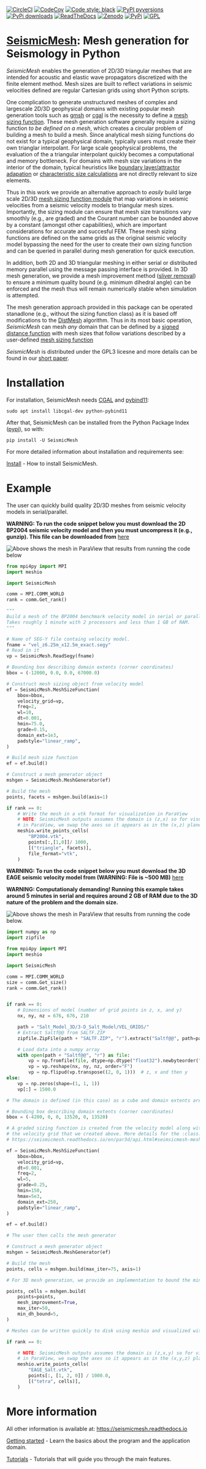 [![CircleCI](https://img.shields.io/circleci/project/github/krober10nd/SeismicMesh/par3d.svg?style=flat-square)](https://circleci.com/gh/krober10nd/SeismicMesh/tree/par3d)
[![CodeCov](https://codecov.io/gh/krober10nd/SeismicMesh/branch/par3d/graph/badge.svg)](https://codecov.io/gh/krober10nd/SeismicMesh)
[![Code style: black](https://img.shields.io/badge/code%20style-black-000000.svg?style=flat-square)](https://github.com/psf/black)
[![PyPI pyversions](https://img.shields.io/pypi/pyversions/SeismicMesh.svg?style=flat-square)](https://pypi.org/pypi/SeismicMesh/)
[![PyPi downloads](https://img.shields.io/pypi/dm/SeismicMesh.svg?style=flat-square)](https://pypistats.org/packages/seismicmesh)
[![ReadTheDocs](https://readthedocs.org/projects/seismicmesh/badge/?version=par3d)](https://seismicmesh.readthedocs.io/en/par3d/?badge=par3d)
[![Zenodo](https://zenodo.org/badge/216707188.svg)](https://zenodo.org/badge/latestdoi/216707188)
[![PyPi]( https://img.shields.io/pypi/v/SeismicMesh.svg?style=flat-square)](https://pypi.org/project/SeismicMesh)
[![GPL](https://img.shields.io/badge/License-GPLv3-blue.svg)](https://www.gnu.org/licenses/gpl-3.0)


[SeismicMesh](https://github.com/krober10nd/SeismicMesh): Mesh generation for Seismology in Python
==================================================================================================

*SeismicMesh* enables the generation of 2D/3D triangular meshes that are intended for acoustic and elastic wave propagators discretized 
with the finite element method. Mesh sizes are built to reflect variations in seismic velocities defined are regular Cartesian grids using short Python scripts.

One complication to generate unstructured meshes of complex and largescale 2D/3D geophysical domains with existing popular mesh generation tools such as [gmsh](gmsh.info) or [cgal](https://doc.cgal.org/latest/Mesh_3/index.html) is the necessity to define a [mesh sizing function](http://persson.berkeley.edu/pub/persson05qualmesh.pdf). These mesh generation software generally require a sizing function *to be defined on a mesh*, which creates a circular problem of building a mesh to build a mesh. Since analytical mesh sizing functions do not exist for a typical geophysical domain, typically users must create their own trianglar interpolant. For large scale geophysical problems, the evaluation of the a triangular interpolant quickly becomes a computational and memory bottleneck. For domains with mesh size variations in the interior of the domain, typical heuristics like [boundary layer/attractor adapation](https://gmsh.info/doc/texinfo/gmsh.html) or [characteristic size calculations](https://gmsh.info/doc/texinfo/gmsh.html#t5) are not directly relevant to size elements. 

Thus in this work we provide an alternative approach to *easily* build large scale 2D/3D [mesh sizing function module](https://seismicmesh.readthedocs.io/en/par3d/api.html#seimsicmesh-meshsizefunction) that map variations in seismic velocities from a seismic velocity models to triangular mesh sizes. Importantly, the sizing module can ensure that mesh size transitions vary smoothly (e.g., are graded) and the Courant number can be bounded above by a constant (amongst other capabilities), which are important considerations for accurate and succesful FEM. These mesh sizing functions are defined on the same grids as the original seismic velocity model bypassing the need for the user to create their own sizing function and can be queried in parallel during mesh generation for quick execution.

In addition, both 2D and 3D triangular meshing in either serial or distributed memory parallel using the message passing interface is provided. In 3D mesh generation, we provide a mesh improvement method ([sliver removal](https://hal.inria.fr/inria-00430202/document)) to ensure a minimum quality bound (e.g. minimum dihedral angle) can be enforced and the mesh thus will remain numerically stable when simulation is attempted.

The mesh generation approach provided in this package can be operated stanadlone (e.g., without the sizing function class) as it is based off modifications to the [DistMesh](http://persson.berkeley.edu/distmesh/) algorithm. Thus in its most basic operation, *SeismicMesh* can mesh *any* domain that can be defined by a [signed distance function](https://en.wikipedia.org/wiki/Signed_distance_function#:~:text=In%20mathematics%20and%20its%20applications,whether%20x%20is%20in%20%CE%A9.) with mesh sizes that follow variations described by a user-defined [mesh sizing function](http://persson.berkeley.edu/pub/persson05qualmesh.pdf)

*SeismicMesh* is distributed under the GPL3 licesne and more details can be found in our [short paper](https://github.com/krober10nd/SeismicMesh/blob/par3d/paper/paper.md).

Installation
============

For installation, SeismicMesh needs [CGAL](https://www.cgal.org/) and
[pybind11](https://github.com/pybind/pybind11):

    sudo apt install libcgal-dev python-pybind11

After that, SeismicMesh can be installed from the Python Package Index
([pypi](https://pypi.org/project/SeismicMesh/)), so with:

    pip install -U SeismicMesh

For more detailed information about installation and requirements see:

[Install](https://seismicmesh.readthedocs.io/en/par3d/install.html) -
How to install SeismicMesh.

Example
=======

The user can quickly build quality 2D/3D meshes from seismic velocity
models in serial/parallel.

**WARNING: To run the code snippet below you must download the 2D BP2004
seismic velocity model and then you must uncompress it (e.g., gunzip).
This file can be downloaded from**
[here](http://s3.amazonaws.com/open.source.geoscience/open_data/bpvelanal2004/vel_z6.25m_x12.5m_exact.segy.gz)

![Above shows the mesh in ParaView that results from running the code below](https://user-images.githubusercontent.com/18619644/91606181-004a2e00-e948-11ea-83a4-e5ce05c7d82f.png)

```python
from mpi4py import MPI
import meshio

import SeismicMesh

comm = MPI.COMM_WORLD
rank = comm.Get_rank()

"""
Build a mesh of the BP2004 benchmark velocity model in serial or parallel
Takes roughly 1 minute with 2 processors and less than 1 GB of RAM.
"""

# Name of SEG-Y file containg velocity model.
fname = "vel_z6.25m_x12.5m_exact.segy"
# Read in it
vp = SeismicMesh.ReadSegy(fname)

# Bounding box describing domain extents (corner coordinates)
bbox = (-12000, 0.0, 0.0, 67000.0)

# Construct mesh sizing object from velocity model
ef = SeismicMesh.MeshSizeFunction(
    bbox=bbox,
    velocity_grid=vp,
    freq=2,
    wl=10,
    dt=0.001,
    hmin=75.0,
    grade=0.15,
    domain_ext=1e3,
    padstyle="linear_ramp",
)

# Build mesh size function
ef = ef.build()

# Construct a mesh generator object
mshgen = SeismicMesh.MeshGenerator(ef)

# Build the mesh
points, facets = mshgen.build(axis=1)

if rank == 0:
    # Write the mesh in a vtk format for visualization in ParaView
    # NOTE: SeismicMesh outputs assumes the domain is (z,x) so for visualization
    # in ParaView, we swap the axes so it appears as in the (x,z) plane.
    meshio.write_points_cells(
        "BP2004.vtk",
        points[:,[1,0]]/ 1000,
        [("triangle", facets)],
        file_format="vtk",
    )
```

**WARNING: To run the code snippet below you must download the 3D EAGE
seismic velocity model from (WARNING: File is \~500 MB)**
[here](https://s3.amazonaws.com/open.source.geoscience/open_data/seg_eage_models_cd/Salt_Model_3D.tar.gz)

**WARNING: Computationaly demanding! Running this example takes around 5 minutes in serial and requires
around 2 GB of RAM due to the 3D nature of the problem and the domain
size.**

![Above shows the mesh in ParaView that results from running the code below.](https://user-images.githubusercontent.com/18619644/91606008-c5e09100-e947-11ea-97e2-58e4b2f23d2b.jpg)

<!--exdown-skip-->
```python
import numpy as np
import zipfile

from mpi4py import MPI
import meshio

import SeismicMesh

comm = MPI.COMM_WORLD
size = comm.Get_size()
rank = comm.Get_rank()


if rank == 0:
    # Dimensions of model (number of grid points in z, x, and y)
    nx, ny, nz = 676, 676, 210

    path = "Salt_Model_3D/3-D_Salt_Model/VEL_GRIDS/"
    # Extract Saltf@@ from SALTF.ZIP
    zipfile.ZipFile(path + "SALTF.ZIP", "r").extract("Saltf@@", path=path)

    # Load data into a numpy array
    with open(path + "Saltf@@", "r") as file:
        vp = np.fromfile(file, dtype=np.dtype("float32").newbyteorder(">"))
        vp = vp.reshape(nx, ny, nz, order="F")
        vp = np.flipud(vp.transpose((2, 0, 1)))  # z, x and then y
else:
    vp = np.zeros(shape=(1, 1, 1))
    vp[:] = 1500.0

# The domain is defined (in this case) as a cube and domain extents are provided in meters

# Bounding box describing domain extents (corner coordinates)
bbox = (-4200, 0, 0, 13520, 0, 13520)

# A graded sizing function is created from the velocity model along with a signed distance function by passing
# the velocity grid that we created above. More details for the :class:`MeshSizeFunction` can be found here
# https://seismicmesh.readthedocs.io/en/par3d/api.html#seimsicmesh-meshsizefunction

ef = SeismicMesh.MeshSizeFunction(
    bbox=bbox,
    velocity_grid=vp,
    dt=0.001,
    freq=2,
    wl=5,
    grade=0.25,
    hmin=150,
    hmax=5e3,
    domain_ext=250,
    padstyle="linear_ramp",
)

ef = ef.build()

# The user then calls the mesh generator

# Construct a mesh generator object
mshgen = SeismicMesh.MeshGenerator(ef)

# Build the mesh
points, cells = mshgen.build(max_iter=75, axis=1)

# For 3D mesh generation, we provide an implementation to bound the minimum dihedral angle::

points, cells = mshgen.build(
    points=points,
    mesh_improvement=True,
    max_iter=50,
    min_dh_bound=5,
)

# Meshes can be written quickly to disk using meshio and visualized with ParaView::

if rank == 0:

    # NOTE: SeismicMesh outputs assumes the domain is (z,x,y) so for visualization
    # in ParaView, we swap the axes so it appears as in the (x,y,z) plane.
    meshio.write_points_cells(
        "EAGE_Salt.vtk",
        points[:, [1, 2, 0]] / 1000.0,
        [("tetra", cells)],
    )
```

More information
================

All other information is available at:
<https://seismicmesh.readthedocs.io>

[Getting
started](https://seismicmesh.readthedocs.io/en/par3d/overview.html) -
Learn the basics about the program and the application domain.

[Tutorials](https://seismicmesh.readthedocs.io/en/par3d/tutorial.html) -
Tutorials that will guide you through the main features.
